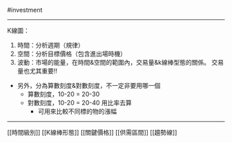 #investment 

---

K線圖：

1.  時間：分析週期（規律）
2.  空間：分析目標價格（包含進出場時機）
3.  波動：市場的能量，在時間&空間的範圍內，交易量&k線棒型態的關係。
    交易量也尤其重要‼️

- 另外，分為算數刻度&對數刻度，不一定非要用哪一個
	- 算數刻度，10-20 = 20-30
	- 對數刻度，10-20 = 20-40 用比率去算
		- 可用來比較不同標的物的漲幅

---

[[時間級別]]
[[K線棒形態]]
[[關鍵價格]]
[[供需區間]]
[[趨勢線]]